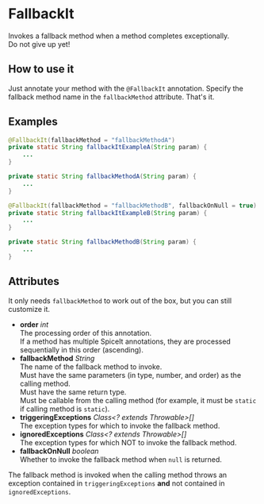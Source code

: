 # FallbackIt
Invokes a fallback method when a method completes exceptionally.  
Do not give up yet!

## How to use it
Just annotate your method with the `@FallbackIt` annotation.
Specify the fallback method name in the `fallbackMethod` attribute.
That's it.

## Examples
```java
@FallbackIt(fallbackMethod = "fallbackMethodA")
private static String fallbackItExampleA(String param) { 
    ...
}

private static String fallbackMethodA(String param) { 
    ...
}
```
```java
@FallbackIt(fallbackMethod = "fallbackMethodB", fallbackOnNull = true)
private static String fallbackItExampleB(String param) { 
    ...
}

private static String fallbackMethodB(String param) { 
    ...
}
```

## Attributes
It only needs `fallbackMethod` to work out of the box, but you can still customize it.
- **order** *int*  
The processing order of this annotation.  
If a method has multiple SpiceIt annotations,
they are processed sequentially in this order (ascending).
- **fallbackMethod** *String*  
The name of the fallback method to invoke.  
Must have the same parameters (in type, number, and order) as the calling method.  
Must have the same return type.  
Must be callable from the calling method (for example, it must be `static` if calling method is `static`).
- **triggeringExceptions** *Class<? extends Throwable>[]*  
The exception types for which to invoke the fallback method.
- **ignoredExceptions** *Class<? extends Throwable>[]*  
The exception types for which NOT to invoke the fallback method.
- **fallbackOnNull** *boolean*  
Whether to invoke the fallback method when `null` is returned.

The fallback method is invoked when the calling method throws an exception
contained in `triggeringExceptions` **and** not contained in `ignoredExceptions`.
